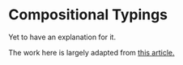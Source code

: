 # Compositional Typings

Yet to have an explanation for it.

The work here is largely adapted from
[this article.](https://hydraz.semi.works/posts/2019-01-28.html)
